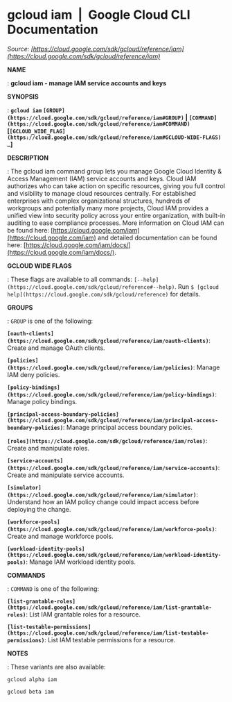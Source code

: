 # gcloud iam  |  Google Cloud CLI Documentation

*Source: [https://cloud.google.com/sdk/gcloud/reference/iam](https://cloud.google.com/sdk/gcloud/reference/iam)*

**NAME**

: **gcloud iam - manage IAM service accounts and keys**

**SYNOPSIS**

: **`gcloud iam` `[GROUP](https://cloud.google.com/sdk/gcloud/reference/iam#GROUP)` | `[COMMAND](https://cloud.google.com/sdk/gcloud/reference/iam#COMMAND)` [`[GCLOUD_WIDE_FLAG](https://cloud.google.com/sdk/gcloud/reference/iam#GCLOUD-WIDE-FLAGS) …`]**

**DESCRIPTION**

: The gcloud iam command group lets you manage Google Cloud Identity & Access
Management (IAM) service accounts and keys.
Cloud IAM authorizes who can take action on specific resources, giving you full
control and visibility to manage cloud resources centrally. For established
enterprises with complex organizational structures, hundreds of workgroups and
potentially many more projects, Cloud IAM provides a unified view into security
policy across your entire organization, with built-in auditing to ease
compliance processes.
More information on Cloud IAM can be found here: [https://cloud.google.com/iam](https://cloud.google.com/iam) and
detailed documentation can be found here: [https://cloud.google.com/iam/docs/](https://cloud.google.com/iam/docs/).

**GCLOUD WIDE FLAGS**

: These flags are available to all commands: `[--help](https://cloud.google.com/sdk/gcloud/reference#--help)`.
Run `$ [gcloud help](https://cloud.google.com/sdk/gcloud/reference)` for details.

**GROUPS**

: ``GROUP`` is one of the following:

**`[oauth-clients](https://cloud.google.com/sdk/gcloud/reference/iam/oauth-clients)`**:
Create and manage OAuth clients.

**`[policies](https://cloud.google.com/sdk/gcloud/reference/iam/policies)`**:
Manage IAM deny policies.

**`[policy-bindings](https://cloud.google.com/sdk/gcloud/reference/iam/policy-bindings)`**:
Manage policy bindings.

**`[principal-access-boundary-policies](https://cloud.google.com/sdk/gcloud/reference/iam/principal-access-boundary-policies)`**:
Manage principal access boundary policies.

**`[roles](https://cloud.google.com/sdk/gcloud/reference/iam/roles)`**:
Create and manipulate roles.

**`[service-accounts](https://cloud.google.com/sdk/gcloud/reference/iam/service-accounts)`**:
Create and manipulate service accounts.

**`[simulator](https://cloud.google.com/sdk/gcloud/reference/iam/simulator)`**:
Understand how an IAM policy change could impact access before deploying the
change.

**`[workforce-pools](https://cloud.google.com/sdk/gcloud/reference/iam/workforce-pools)`**:
Create and manage workforce pools.

**`[workload-identity-pools](https://cloud.google.com/sdk/gcloud/reference/iam/workload-identity-pools)`**:
Manage IAM workload identity pools.

**COMMANDS**

: ``COMMAND`` is one of the following:

**`[list-grantable-roles](https://cloud.google.com/sdk/gcloud/reference/iam/list-grantable-roles)`**:
List IAM grantable roles for a resource.

**`[list-testable-permissions](https://cloud.google.com/sdk/gcloud/reference/iam/list-testable-permissions)`**:
List IAM testable permissions for a resource.

**NOTES**

: These variants are also available:

```
gcloud alpha iam
```

```
gcloud beta iam
```